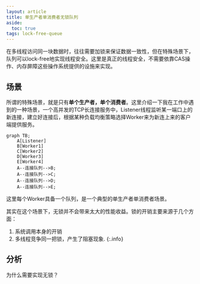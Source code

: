 ```yaml
---
layout: article
title: 单生产者单消费者无锁队列
aside:
  toc: true
tags: lock-free-queue
---
```


在多线程访问同一块数据时，往往需要加锁来保证数据一致性，但在特殊场景下，队列可以lock-free地实现线程安全。这里是真正的线程安全，不需要依靠CAS操作、内存屏障这些操作系统提供的设施来实现。
<!--more-->

## 场景
所谓的特殊场景，就是只有**单个生产者，单个消费者**。这里介绍一下我在工作中遇到的一种场景，一个高并发的TCP长连接服务中，Listener线程监听某一端口上的新连接，建立好连接后，根据某种负载均衡策略选择Worker来为新连上来的客户端提供服务。
```mermaid
graph TB;
    A[Listener]
    B[Worker1]
    C[Worker2]
    D[Worker3]
    E[Worker4]
    A--连接队列-->B;
    A--连接队列-->C;
    A--连接队列-->D;
    A--连接队列-->E;
```
这里每个Worker具备一个队列，是一个典型的单生产者单消费者场景。

其实在这个场景下，无锁并不会带来太大的性能收益。锁的开销主要来源于几个方面：
1. 系统调用本身的开销
2. 多线程竞争同一把锁，产生了阻塞现象.
{:.info}

## 分析
为什么需要实现无锁？
